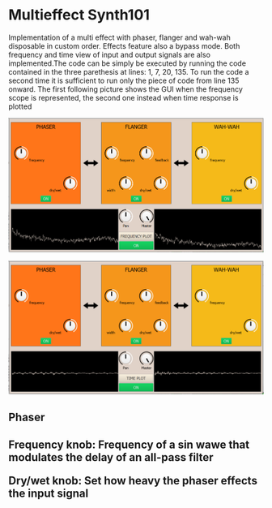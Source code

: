 <h1>Multieffect Synth101</h1>
 <p>Implementation of a multi effect with phaser, flanger and wah-wah disposable in custom order. Effects feature also a bypass mode. Both frequency and time view of input and output signals are also implemented.The code can be simply be executed by running the code contained in the three parethesis at lines: 1, 7, 20, 135. To run the code a second time it is sufficient to run only the piece of code from line 135 onward. The first following picture shows the GUI when the frequency scope is represented, the second one instead when time response is plotted</p>
 
 
 ![Frequency visualization](https://github.com/MarcoPelazza/Synth101/blob/main/multieffect_frequency.png)
 
 ![Time visualization](https://github.com/MarcoPelazza/Synth101/blob/main/multieffect_time.png)
 <h2>Phaser<h2>
 <p>Frequency knob: Frequency of a sin wawe that modulates the delay of an all-pass filter</p>
 <p>Dry/wet knob: Set how heavy the phaser effects the input signal </p>
